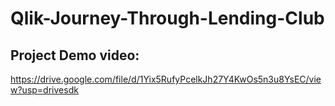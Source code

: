 # Qlik-Journey-Through-Lending-Club

## Project Demo video:
https://drive.google.com/file/d/1Yix5RufyPcelkJh27Y4KwOs5n3u8YsEC/view?usp=drivesdk
